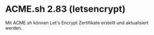 # ACME.sh 2.83 (letsencrypt)

Mit ACME.sh können Let's Encrypt Zertifikate erstellt und aktualisiert werden.
<br>

